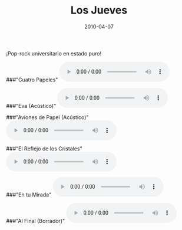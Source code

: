 ﻿---
layout: post
title: Los Jueves
date: 2010-04-07
description: Oh pero... ¡No parece tu voz!
img: assets/img/cover/losjueves.jpg
video: hb9xMIGiMbI
tags: [Cosas]
words: 1 minuto
status: published
---

¡Pop-rock universitario en estado puro!

###"Cuatro Papeles"
<audio id="player1" controls>
    <source src="/assets/audio/CuatroPapeles.mp3" type="audio/mp3" />
</audio>

###"Eva (Acústico)"
<audio id="player2" controls>
    <source src="/assets/audio/Eva-AC.mp3" type="audio/mp3" />
</audio>

###"Aviones de Papel (Acústico)"
<audio id="player3" controls>
    <source src="/assets/audio/AvionesDePapel-AC.mp3" type="audio/mp3" />
</audio>

###"El Reflejo de los Cristales"
<audio id="player4" controls>
    <source src="/assets/audio/ElReflejoDeLosCristales.mp3" type="audio/mp3" />
</audio>

###"En tu Mirada"
<audio id="player5" controls>
    <source src="/assets/audio/EnTuMirada.mp3" type="audio/mp3" />
</audio>

###"Al Final (Borrador)"
<audio id="player6" controls>
    <source src="/assets/audio/AlFinal-AC.mp3" type="audio/mp3" />
</audio>